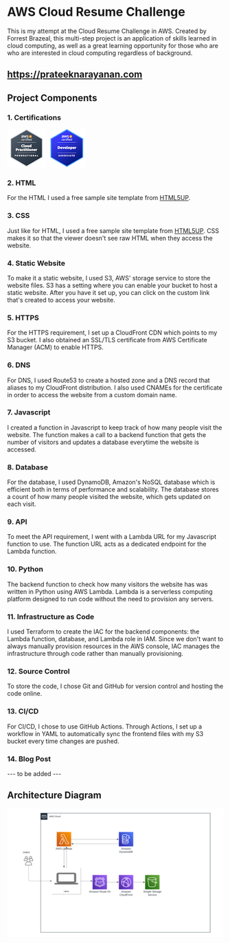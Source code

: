 # AWS Cloud Resume Challenge
This is my attempt at the Cloud Resume Challenge in AWS. Created by Forrest Brazeal, this multi-step project is an application of skills learned in cloud computing, as well as a great learning opportunity for those who are who are interested in cloud computing regardless of background.

## https://prateeknarayanan.com

## Project Components
### 1. Certifications
![aws-certified-cloud-practitioner](/front-end/images/aws-certified-cloud-practitioner.png)
![aws-certified-developer-associate](/front-end/images/aws-certified-developer-associate.png)
### 2. HTML
For the HTML I used a free sample site template from [HTML5UP](https://html5up.net/).
### 3. CSS
Just like for HTML, I used a free sample site template from [HTML5UP](https://html5up.net/). CSS makes it so that the viewer doesn't see raw HTML when they access the website.
### 4. Static Website
To make it a static website, I used S3, AWS' storage service to store the website files. S3 has a setting where you can enable your bucket to host a static website. After you have it set up, you can click on the custom link that's created to access your website.
### 5. HTTPS
For the HTTPS requirement, I set up a CloudFront CDN which points to my S3 bucket. I also obtained an SSL/TLS certificate from AWS Certificate Manager (ACM) to enable HTTPS.
### 6. DNS
For DNS, I used Route53 to create a hosted zone and a DNS record that aliases to my CloudFront distribution. I also used CNAMEs for the certificate in order to access the website from a custom domain name.
### 7. Javascript
I created a function in Javascript to keep track of how many people visit the website. The function makes a call to a backend function that gets the number of visitors and updates a database everytime the website is accessed.
### 8. Database
For the database, I used DynamoDB, Amazon's NoSQL database which is efficient both in terms of performance and scalability. The database stores a count of how many people visited the website, which gets updated on each visit.
### 9. API
To meet the API requirement, I went with a Lambda URL for my Javascript function to use. The function URL acts as a dedicated endpoint for the Lambda function.
### 10. Python
The backend function to check how many visitors the website has was written in Python using AWS Lambda. Lambda is a serverless computing platform designed to run code without the need to provision any servers.
### 11. Infrastructure as Code
I used Terraform to create the IAC for the backend components: the Lambda function, database, and Lambda role in IAM. Since we don't want to always manually provision resources in the AWS console, IAC manages the infrastructure through code rather than manually provisioning.
### 12. Source Control
To store the code, I chose Git and GitHub for version control and hosting the code online.
### 13. CI/CD
For CI/CD, I chose to use GitHub Actions. Through Actions, I set up a workflow in YAML to automatically sync the frontend files with my S3 bucket every time changes are pushed.
### 14. Blog Post
--- to be added ---

## Architecture Diagram
![aws-architecture-diagram](/Architecture%20Diagram.png)